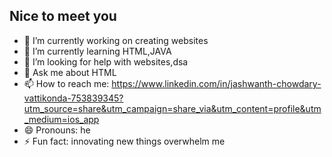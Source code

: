 ## Nice to meet you

- 🔭 I’m currently working on creating websites
- 🌱 I’m currently learning HTML,JAVA
- 🤔 I’m looking for help with websites,dsa
- 💬 Ask me about HTML
- 📫 How to reach me: https://www.linkedin.com/in/jashwanth-chowdary-vattikonda-753839345?utm_source=share&utm_campaign=share_via&utm_content=profile&utm_medium=ios_app 
- 😄 Pronouns: he
- ⚡ Fun fact: innovating new things overwhelm me

